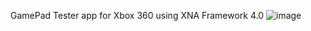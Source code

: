 GamePad Tester app for Xbox 360 using XNA Framework 4.0 
![image](https://github.com/user-attachments/assets/6a17f1fe-22c8-4adc-b40c-0028eb78d392)

